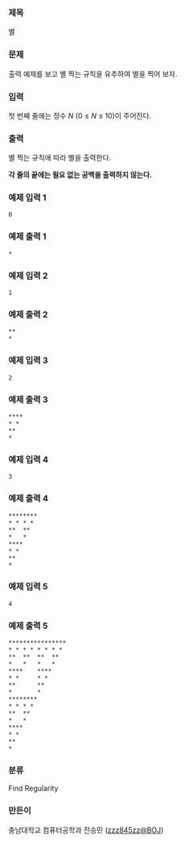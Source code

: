 ### 제목
별

### 문제
<p>출력 예제를 보고 별 찍는 규칙을 유추하여 별을 찍어 보자.</p>

### 입력
<p>첫 번째 줄에는&nbsp;정수 <em>N </em>(0 &le; <em>N</em> &le; 10)이 주어진다.</p>

### 출력
<p>별 찍는 규칙에 따라 별을 출력한다.</p>

<p><strong>각 줄의 끝에는 필요 없는 공백을 출력하지 않는다.</strong></p>

### 예제 입력 1
```
0
```

### 예제 출력 1
```
*
```

### 예제 입력 2
```
1
```

### 예제 출력 2
```
**
*
```

### 예제 입력 3
```
2
```

### 예제 출력 3
```
****
* *
**
*
```

### 예제 입력 4
```
3
```

### 예제 출력 4
```
********
* * * *
**  **
*   *
****
* *
**
*
```

### 예제 입력 5
```
4
```

### 예제 출력 5
```
****************
* * * * * * * *
**  **  **  **
*   *   *   *
****    ****
* *     * *
**      **
*       *
********
* * * *
**  **
*   *
****
* *
**
*
```

### 분류
Find Regularity

### 만든이
충남대학교 컴퓨터공학과 전승민 ([zzz845zz@BOJ](https://www.acmicpc.net/user/zzz845zz))
